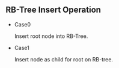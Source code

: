RB-Tree Insert Operation
-----------------------------------------

* Case0

  Insert root node into RB-Tree.

* Case1

  Insert node as child for root on RB-tree.
